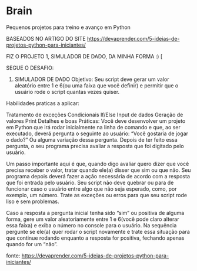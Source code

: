 # Brain
Pequenos projetos para treino e avanço em Python

BASEADOS NO ARTIGO DO SITE https://devaprender.com/5-ideias-de-projetos-python-para-iniciantes/

FIZ O PROJETO 1, SIMULADOR DE DADO, DA MINHA FORMA :) [

SEGUE O DESAFIO:

1. SIMULADOR DE DADO
Objetivo: Seu script deve gerar um valor aleatório entre 1 e 6(ou uma faixa que você definir) e permitir que o usuário rode o script quantas vezes quiser.

Habilidades praticas a aplicar:

Tratamento de exceções
Condicionais If/Else
Input de dados
Geração de valores
Print
Detalhes e boas Práticas: Você deve desenvolver um projeto em Python que irá rodar inicialmente na linha de comando e que, ao ser executado, deverá pergunta o seguinte ao usuário: “Você gostaria de jogar o dado?” Ou alguma variação dessa pergunta. Depois de ter feito essa pergunta, o seu programa precisa avaliar a resposta que foi digitado pelo usuário.

Um passo importante aqui é que, quando digo avaliar quero dizer que você precisa receber o valor, tratar quando ele(a) disser que sim ou que não. Seu programa depois deverá fazer a ação necessária de acordo com a resposta que foi entrada pelo usuário. Seu script não deve quebrar ou para de funcionar caso o usuário entre algo que não seja esperado, como, por exemplo, um número. Trate as exceções ou erros para que seu script rode liso e sem problemas.

Caso a resposta a pergunta inicial tenha sido “sim” ou positiva de alguma forma, gere um valor aleatoriamente entre 1 e 6(você pode claro alterar essa faixa) e exiba o número no console para o usuário. Na sequência pergunte se ele(a) quer rodar o script novamente e trate essa situação para que continue rodando enquanto a resposta for positiva, fechando apenas quando for um “não”.



fonte: https://devaprender.com/5-ideias-de-projetos-python-para-iniciantes/
